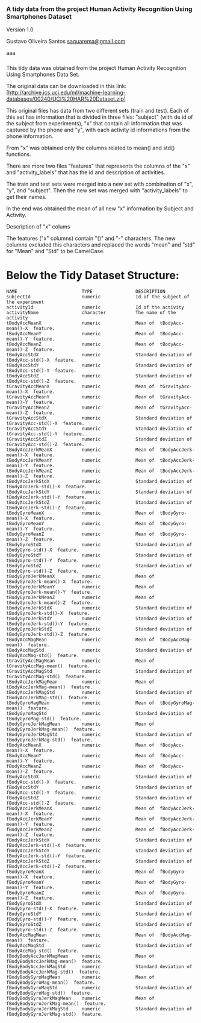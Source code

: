 
### A tidy data from the project Human Activity Recognition Using Smartphones Dataset

Version 1.0


Gustavo Oliveira Santos
saquarema@gmail.com

aaa
###

This tidy data was obtained from the project Human Activity Recognition Using Smartphones Data Set.

The original data can be downloaded in this link:
[http://archive.ics.uci.edu/ml/machine-learning-databases/00240/UCI%20HAR%20Dataset.zip]

This original files has data from two different sets (train and test). Each of this set has information that is divided in three files: "subject" (with de id of the subject from experiments), "x" that contain all information that was captured by the phone and "y", with each activity id informations from the phone information.

From "x" was obtained only the columns related to mean() and std() functions.

There are more two files "features" that represents the columns of the "x" and "activity_labels" that has the id and description of activities.

The train and test sets were merged into a new set with combination of "x", "y", and "subject". Then the new set was merged with "activity_labels" to get their names.

In the end was obtained the mean of all new "x" information by Subject and Activity.

Description of "x" colums

The features ("x" columns) contain "()" and "-" characters. The new columns excluded this characters and replaced the words "mean" and "std" for "Mean" and "Std" to be CamelCase.

Below the Tidy Dataset Structure:
======================================

	NAME              			TYPE              	DESCRIPTION
	subjectId                   numeric           	Id of the subject of the experiment
	activityId                  numeric           	Id of the activity
	activityName                character         	The name of the activity
	tBodyAccMeanX				numeric				Mean of  tBodyAcc-mean()-X  feature.
	tBodyAccMeanY				numeric				Mean of  tBodyAcc-mean()-Y  feature.
	tBodyAccMeanZ				numeric				Mean of  tBodyAcc-mean()-Z  feature.
	tBodyAccStdX				numeric				Standard deviation of  tBodyAcc-std()-X  feature.
	tBodyAccStdY				numeric				Standard deviation of  tBodyAcc-std()-Y  feature.
	tBodyAccStdZ				numeric				Standard deviation of  tBodyAcc-std()-Z  feature.
	tGravityAccMeanX			numeric				Mean of  tGravityAcc-mean()-X  feature.
	tGravityAccMeanY			numeric				Mean of  tGravityAcc-mean()-Y  feature.
	tGravityAccMeanZ			numeric				Mean of  tGravityAcc-mean()-Z  feature.
	tGravityAccStdX				numeric				Standard deviation of  tGravityAcc-std()-X  feature.
	tGravityAccStdY				numeric				Standard deviation of  tGravityAcc-std()-Y  feature.
	tGravityAccStdZ				numeric				Standard deviation of  tGravityAcc-std()-Z  feature.
	tBodyAccJerkMeanX			numeric				Mean of  tBodyAccJerk-mean()-X  feature.
	tBodyAccJerkMeanY			numeric				Mean of  tBodyAccJerk-mean()-Y  feature.
	tBodyAccJerkMeanZ			numeric				Mean of  tBodyAccJerk-mean()-Z  feature.
	tBodyAccJerkStdX			numeric				Standard deviation of  tBodyAccJerk-std()-X  feature.
	tBodyAccJerkStdY			numeric				Standard deviation of  tBodyAccJerk-std()-Y  feature.
	tBodyAccJerkStdZ			numeric				Standard deviation of  tBodyAccJerk-std()-Z  feature.
	tBodyGyroMeanX				numeric				Mean of  tBodyGyro-mean()-X  feature.
	tBodyGyroMeanY				numeric				Mean of  tBodyGyro-mean()-Y  feature.
	tBodyGyroMeanZ				numeric				Mean of  tBodyGyro-mean()-Z  feature.
	tBodyGyroStdX				numeric				Standard deviation of  tBodyGyro-std()-X  feature.
	tBodyGyroStdY				numeric				Standard deviation of  tBodyGyro-std()-Y  feature.
	tBodyGyroStdZ				numeric				Standard deviation of  tBodyGyro-std()-Z  feature.
	tBodyGyroJerkMeanX			numeric				Mean of  tBodyGyroJerk-mean()-X  feature.
	tBodyGyroJerkMeanY			numeric				Mean of  tBodyGyroJerk-mean()-Y  feature.
	tBodyGyroJerkMeanZ			numeric				Mean of  tBodyGyroJerk-mean()-Z  feature.
	tBodyGyroJerkStdX			numeric				Standard deviation of  tBodyGyroJerk-std()-X  feature.
	tBodyGyroJerkStdY			numeric				Standard deviation of  tBodyGyroJerk-std()-Y  feature.
	tBodyGyroJerkStdZ			numeric				Standard deviation of  tBodyGyroJerk-std()-Z  feature.
	tBodyAccMagMean				numeric				Mean of  tBodyAccMag-mean()  feature.
	tBodyAccMagStd				numeric				Standard deviation of  tBodyAccMag-std()  feature.
	tGravityAccMagMean			numeric				Mean of  tGravityAccMag-mean()  feature.
	tGravityAccMagStd			numeric				Standard deviation of  tGravityAccMag-std()  feature.
	tBodyAccJerkMagMean			numeric				Mean of  tBodyAccJerkMag-mean()  feature.
	tBodyAccJerkMagStd			numeric				Standard deviation of  tBodyAccJerkMag-std()  feature.
	tBodyGyroMagMean			numeric				Mean of  tBodyGyroMag-mean()  feature.
	tBodyGyroMagStd				numeric				Standard deviation of  tBodyGyroMag-std()  feature.
	tBodyGyroJerkMagMean		numeric				Mean of  tBodyGyroJerkMag-mean()  feature.
	tBodyGyroJerkMagStd			numeric				Standard deviation of  tBodyGyroJerkMag-std()  feature.
	fBodyAccMeanX				numeric				Mean of  fBodyAcc-mean()-X  feature.
	fBodyAccMeanY				numeric				Mean of  fBodyAcc-mean()-Y  feature.
	fBodyAccMeanZ				numeric				Mean of  fBodyAcc-mean()-Z  feature.
	fBodyAccStdX				numeric				Standard deviation of  fBodyAcc-std()-X  feature.
	fBodyAccStdY				numeric				Standard deviation of  fBodyAcc-std()-Y  feature.
	fBodyAccStdZ				numeric				Standard deviation of  fBodyAcc-std()-Z  feature.
	fBodyAccJerkMeanX			numeric				Mean of  fBodyAccJerk-mean()-X  feature.
	fBodyAccJerkMeanY			numeric				Mean of  fBodyAccJerk-mean()-Y  feature.
	fBodyAccJerkMeanZ			numeric				Mean of  fBodyAccJerk-mean()-Z  feature.
	fBodyAccJerkStdX			numeric				Standard deviation of  fBodyAccJerk-std()-X  feature.
	fBodyAccJerkStdY			numeric				Standard deviation of  fBodyAccJerk-std()-Y  feature.
	fBodyAccJerkStdZ			numeric				Standard deviation of  fBodyAccJerk-std()-Z  feature.
	fBodyGyroMeanX				numeric				Mean of  fBodyGyro-mean()-X  feature.
	fBodyGyroMeanY				numeric				Mean of  fBodyGyro-mean()-Y  feature.
	fBodyGyroMeanZ				numeric				Mean of  fBodyGyro-mean()-Z  feature.
	fBodyGyroStdX				numeric				Standard deviation of  fBodyGyro-std()-X  feature.
	fBodyGyroStdY				numeric				Standard deviation of  fBodyGyro-std()-Y  feature.
	fBodyGyroStdZ				numeric				Standard deviation of  fBodyGyro-std()-Z  feature.
	fBodyAccMagMean				numeric				Mean of  fBodyAccMag-mean()  feature.
	fBodyAccMagStd				numeric				Standard deviation of  fBodyAccMag-std()  feature.
	fBodyBodyAccJerkMagMean		numeric				Mean of  fBodyBodyAccJerkMag-mean()  feature.
	fBodyBodyAccJerkMagStd		numeric				Standard deviation of  fBodyBodyAccJerkMag-std()  feature.
	fBodyBodyGyroMagMean		numeric				Mean of  fBodyBodyGyroMag-mean()  feature.
	fBodyBodyGyroMagStd			numeric				Standard deviation of  fBodyBodyGyroMag-std()  feature.
	fBodyBodyGyroJerkMagMean	numeric				Mean of  fBodyBodyGyroJerkMag-mean()  feature.
	fBodyBodyGyroJerkMagStd		numeric				Standard deviation of  fBodyBodyGyroJerkMag-std()  feature.

